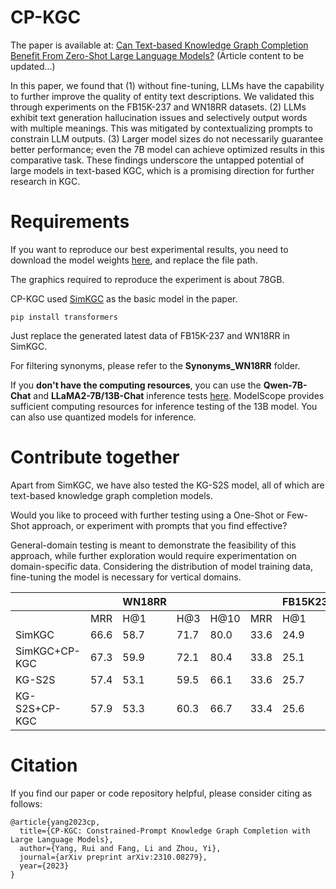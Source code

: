 # CP-KGC
The paper is available at: [Can Text-based Knowledge Graph Completion Benefit From Zero-Shot Large Language Models?](https://arxiv.org/pdf/2310.08279.pdf) (Article content to be updated...)

In this paper, we found that (1) without fine-tuning, LLMs have the capability to further improve the quality of entity text descriptions. We validated this through experiments on the FB15K-237 and WN18RR datasets. (2) LLMs exhibit text generation hallucination issues and selectively output words with multiple meanings. This was mitigated by contextualizing prompts to constrain LLM outputs. (3) Larger model sizes do not necessarily guarantee better performance; even the 7B model can achieve optimized results in this comparative task. These findings underscore the untapped potential of large models in text-based KGC, which is a promising direction for further research in KGC.

# Requirements

If you want to reproduce our best experimental results, you need to download the model weights [here](https://drive.google.com/drive/my-drive), and replace the file path.

The graphics required to reproduce the experiment is about 78GB.

CP-KGC used [SimKGC](https://github.com/intfloat/SimKGC) as the basic model in the paper. 

```
pip install transformers
```

Just replace the generated latest data of FB15K-237 and WN18RR in SimKGC.

For filtering synonyms, please refer to the **Synonyms_WN18RR** folder.


If you **don't have the computing resources**, you can use the **Qwen-7B-Chat** and **LLaMA2-7B/13B-Chat** inference tests [here](https://modelscope.cn/topic/dfefe5be778b49fba8c44646023b57ba/pub/summary). ModelScope provides sufficient computing resources for inference testing of the 13B model. You can also use quantized models for inference.

# Contribute together

Apart from SimKGC, we have also tested the KG-S2S model, all of which are text-based knowledge graph completion models.

Would you like to proceed with further testing using a One-Shot or Few-Shot approach, or experiment with prompts that you find effective?

General-domain testing is meant to demonstrate the feasibility of this approach, while further exploration would require experimentation on domain-specific data. Considering the distribution of model training data, fine-tuning the model is necessary for vertical domains.

|       | | WN18RR|     |      |  |FB15K237 |    |     |
|-------|--------|-----|-----|------|----------|----|----|-----|
|       | MRR    | H@1 | H@3 | H@10 | MRR      | H@1| H@3| H@10|
|SimKGC |66.6|58.7|71.7|80.0|33.6|24.9|36.2|51.1|
|SimKGC+CP-KGC|67.3|59.9|72.1|80.4|33.8|25.1|36.5|51.6|
|KG-S2S |57.4|53.1|59.5|66.1|33.6|25.7|37.3|49.8|
|KG-S2S+CP-KGC |57.9|53.3|60.3|66.7|33.4|25.6|36.7|49.8|




# Citation
If you find our paper or code repository helpful, please consider citing as follows:
```
@article{yang2023cp,
  title={CP-KGC: Constrained-Prompt Knowledge Graph Completion with Large Language Models},
  author={Yang, Rui and Fang, Li and Zhou, Yi},
  journal={arXiv preprint arXiv:2310.08279},
  year={2023}
}
```
